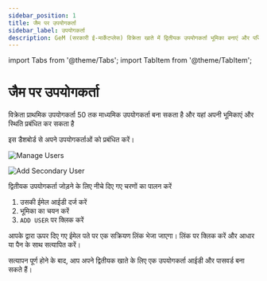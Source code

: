 ```yaml
---
sidebar_position: 1
title: जैम पर उपयोगकर्ता
sidebar_label: उपयोगकर्ता
description: GeM (सरकारी ई-मार्केटप्लेस) विक्रेता खाते में द्वितीयक उपयोगकर्ता भूमिका बनाएं और परिभाषित करें।
---
```


import Tabs from '@theme/Tabs';
import TabItem from '@theme/TabItem';

# जैम पर उपयोगकर्ता
विक्रेता प्राथमिक उपयोगकर्ता 50 तक माध्यमिक उपयोगकर्ता बना सकता है और यहां अपनी भूमिकाएं और स्थिति प्रबंधित कर सकता है

<Tabs>
<TabItem value="Manage Users" label="उपयोगकर्ताओं को प्रबंधित करें">

इस डैशबोर्ड से अपने उपयोगकर्ताओं को प्रबंधित करें।

![Manage Users](/img/doc/manage-user.jpg)

</TabItem>
<TabItem value="Add Secondary User" label="द्वितीयक उपयोगकर्ता जोड़ें">

![Add Secondary User](/img/doc/add-secondary-user.jpg)


द्वितीयक उपयोगकर्ता जोड़ने के लिए नीचे दिए गए चरणों का पालन करें
1. उसकी ईमेल आईडी दर्ज करें
2. भूमिका का चयन करें
3. `ADD USER` पर क्लिक करें

आपके द्वारा ऊपर दिए गए ईमेल पते पर एक सक्रियण लिंक भेजा जाएगा। लिंक पर क्लिक करें और आधार या पैन के साथ सत्यापित करें।

सत्यापन पूर्ण होने के बाद, आप अपने द्वितीयक खाते के लिए एक उपयोगकर्ता आईडी और पासवर्ड बना सकते हैं।
</TabItem>
</Tabs>